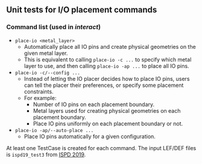 ## Unit tests for I/O placement commands

### Command list (used in _interact_)
* `place-io <metal_layer>`
  * Automatically place all IO pins and create physical geometries on the given metal layer.
  * This is equivalent to calling `place-io -c ...` to specify which metal layer to use, and then calling `place-io -ap ...` to place all IO pins.
* `place-io -c/--config ...`
  * Instead of letting the IO placer decides how to place IO pins, users can tell the placer their preferences, or specify some placement constraints.
  * For example:
    * Number of IO pins on each placement boundary.
    * Metal layers used for creating physical geometries on each placement boundary.
    * Place IO pins uniformly on each placement boundary or not.
* `place-io -ap/--auto-place ...`
  * Place IO pins automatically for a given configuration.

At least one TestCase is created for each command. The input LEF/DEF files is `ispd19_test3` from [ISPD 2019](http://www.ispd.cc/contests/19/#benchmarks).
